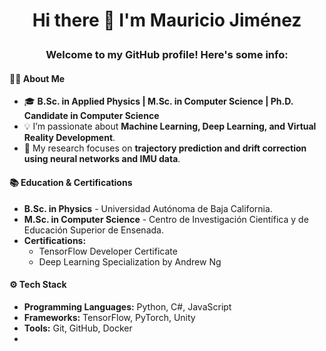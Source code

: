 
# <p align="center">Hi there 👋 I'm Mauricio Jiménez</p>

### <p align="center">Welcome to my GitHub profile! Here's some info:</p>

#### 👨‍💻 About Me
- 🎓 **B.Sc. in Applied Physics | M.Sc. in Computer Science | Ph.D. Candidate in Computer Science**
- 💡 I’m passionate about **Machine Learning, Deep Learning, and Virtual Reality Development**.
- 🔬 My research focuses on **trajectory prediction and drift correction using neural networks and IMU data**.

#### 📚 Education & Certifications
- **B.Sc. in Physics** - Universidad Autónoma de Baja California.
- **M.Sc. in Computer Science** - Centro de Investigación Científica y de Educación Superior de Ensenada.
- **Certifications:**
  - TensorFlow Developer Certificate
  - Deep Learning Specialization by Andrew Ng

#### ⚙️ Tech Stack
- **Programming Languages:** Python, C#, JavaScript
- **Frameworks:** TensorFlow, PyTorch, Unity
- **Tools:** Git, GitHub, Docker
- 
<!--
**JMJSGH/JMJSGH** is a ✨ _special_ ✨ repository because its `README.md` (this file) appears on your GitHub profile.

Here are some ideas to get you started:

- 🔭 I’m currently working on ...
- 🌱 I’m currently learning ...
- 👯 I’m looking to collaborate on ...
- 🤔 I’m looking for help with ...
- 💬 Ask me about ...
- 📫 How to reach me: ...
- 😄 Pronouns: ...
- ⚡ Fun fact: ...
-->
